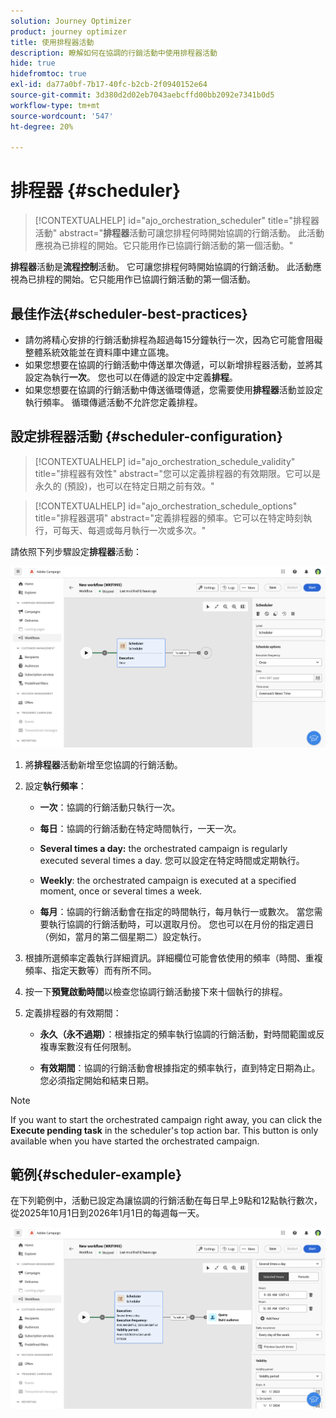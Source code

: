 ```yaml
---
solution: Journey Optimizer
product: journey optimizer
title: 使用排程器活動
description: 瞭解如何在協調的行銷活動中使用排程器活動
hide: true
hidefromtoc: true
exl-id: da77a0bf-7b17-40fc-b2cb-2f0940152e64
source-git-commit: 3d380d2d02eb7043aebcffd00bb2092e7341b0d5
workflow-type: tm+mt
source-wordcount: '547'
ht-degree: 20%

---
```


# 排程器 {#scheduler}


>[!CONTEXTUALHELP]
>id="ajo_orchestration_scheduler"
>title="排程器活動"
>abstract="**排程器**&#x200B;活動可讓您排程何時開始協調的行銷活動。 此活動應視為已排程的開始。它只能用作已協調行銷活動的第一個活動。"


**排程器**&#x200B;活動是&#x200B;**流程控制**&#x200B;活動。 它可讓您排程何時開始協調的行銷活動。 此活動應視為已排程的開始。它只能用作已協調行銷活動的第一個活動。

## 最佳作法{#scheduler-best-practices}

* 請勿將精心安排的行銷活動排程為超過每15分鐘執行一次，因為它可能會阻礙整體系統效能並在資料庫中建立區塊。
* 如果您想要在協調的行銷活動中傳送單次傳遞，可以新增排程器活動，並將其設定為執行&#x200B;**一次**。 您也可以在傳遞的設定中定義&#x200B;**排程**。
* 如果您想要在協調的行銷活動中傳送循環傳遞，您需要使用&#x200B;**排程器**&#x200B;活動並設定執行頻率。 循環傳遞活動不允許您定義排程。

## 設定排程器活動 {#scheduler-configuration}

>[!CONTEXTUALHELP]
>id="ajo_orchestration_schedule_validity"
>title="排程器有效性"
>abstract="您可以定義排程器的有效期限。它可以是永久的 (預設)，也可以在特定日期之前有效。"


>[!CONTEXTUALHELP]
>id="ajo_orchestration_schedule_options"
>title="排程器選項"
>abstract="定義排程器的頻率。它可以在特定時刻執行，可每天、每週或每月執行一次或多次。"

請依照下列步驟設定&#x200B;**排程器**&#x200B;活動：

![](../assets/workflow-scheduler.png)

1. 將&#x200B;**排程器**&#x200B;活動新增至您協調的行銷活動。

1. 設定&#x200B;**執行頻率**：

   * **一次**：協調的行銷活動只執行一次。

   * **每日**：協調的行銷活動在特定時間執行，一天一次。

   * **Several times a day:** the orchestrated campaign is regularly executed several times a day. 您可以設定在特定時間或定期執行。

   * **Weekly**: the orchestrated campaign is executed at a specified moment, once or several times a week.

   * **每月**：協調的行銷活動會在指定的時間執行，每月執行一或數次。 當您需要執行協調的行銷活動時，可以選取月份。 您也可以在月份的指定週日（例如，當月的第二個星期二）設定執行。

1. 根據所選頻率定義執行詳細資訊。詳細欄位可能會依使用的頻率（時間、重複頻率、指定天數等）而有所不同。

1. 按一下&#x200B;**預覽啟動時間**&#x200B;以檢查您協調行銷活動接下來十個執行的排程。

1. 定義排程器的有效期間：

   * **永久（永不過期）**：根據指定的頻率執行協調的行銷活動，對時間範圍或反複專案數沒有任何限制。

   * **有效期間**：協調的行銷活動會根據指定的頻率執行，直到特定日期為止。 您必須指定開始和結束日期。

>[!NOTE]
>
>If you want to start the orchestrated campaign right away, you can click the **Execute pending task** in the scheduler&#39;s top action bar. This button is only available when you have started the orchestrated campaign.

## 範例{#scheduler-example}

在下列範例中，活動已設定為讓協調的行銷活動在每日早上9點和12點執行數次，從2025年10月1日到2026年1月1日的每週每一天。

![](../assets/workflow-scheduler2.png)
